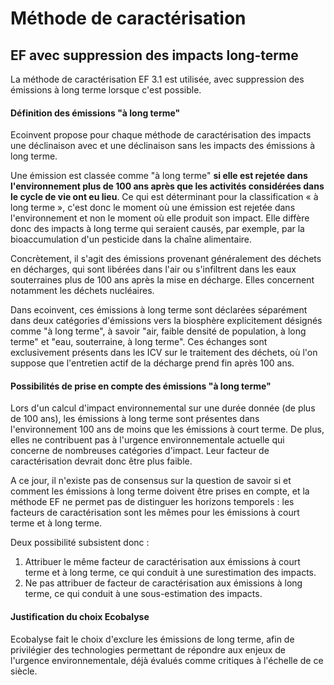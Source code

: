 # Méthode de caractérisation

## EF avec suppression des impacts long-terme

La méthode de caractérisation EF 3.1 est utilisée, avec suppression des émissions à long terme lorsque c'est possible.

#### Définition des émissions "à long terme"

Ecoinvent propose pour chaque méthode de caractérisation des impacts une déclinaison avec et une déclinaison sans les impacts des émissions à long terme.

Une émission est classée comme "à long terme" **si elle est rejetée dans l'environnement plus de 100 ans après que les activités considérées dans le cycle de vie ont eu lieu**. Ce qui est déterminant pour la classification « à long terme », c'est donc le moment où une émission est rejetée dans l'environnement et non le moment où elle produit son impact. Elle diffère donc des impacts à long terme qui seraient causés, par exemple, par la bioaccumulation d'un pesticide dans la chaîne alimentaire.

Concrètement, il s'agit des émissions provenant généralement des déchets en décharges, qui sont libérées dans l'air ou s'infiltrent dans les eaux souterraines plus de 100 ans après la mise en décharge. Elles concernent notamment les déchets nucléaires.

Dans ecoinvent, ces émissions à long terme sont déclarées séparément dans deux catégories d'émissions vers la biosphère explicitement désignés comme "à long terme", à savoir "air, faible densité de population, à long terme" et "eau, souterraine, à long terme". Ces échanges sont exclusivement présents dans les ICV sur le traitement des déchets, où l'on suppose que l'entretien actif de la décharge prend fin après 100 ans.

#### Possibilités de prise en compte des émissions "à long terme"

Lors d'un calcul d'impact environnemental sur une durée donnée (de plus de 100 ans), les émissions à long terme sont présentes dans l'environnement 100 ans de moins que les émissions à court terme. De plus, elles ne contribuent pas à l'urgence environnementale actuelle qui concerne de nombreuses catégories d'impact. Leur facteur de caractérisation devrait donc être plus faible.

A ce jour, il n'existe pas de consensus sur la question de savoir si et comment les émissions à long terme doivent être prises en compte, et la méthode EF ne permet pas de distinguer les horizons temporels : les facteurs de caractérisation sont les mêmes pour les émissions à court terme et à long terme.&#x20;

Deux possibilité subsistent donc :

1. Attribuer le même facteur de caractérisation aux émissions à court terme et à long terme, ce qui conduit à une surestimation des impacts.
2. Ne pas attribuer de facteur de caractérisation aux émissions à long terme, ce qui conduit à une sous-estimation des impacts.

#### Justification du choix Ecobalyse

Ecobalyse fait le choix d'exclure les émissions de long terme, afin de privilégier des technologies permettant de répondre aux enjeux de l'urgence environnementale, déjà évalués comme critiques à l'échelle de ce siècle.





